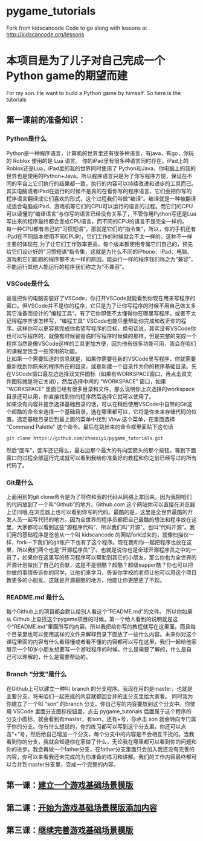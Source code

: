 # pygame_tutorials
Fork from kidscancode
Code to go along with lessons at http://kidscancode.org/lessons

# 本项目是为了儿子对自己完成一个Python game的期望而建
For my son. He want to build a Python game by himself. So here is the tutorials

## 第一课前的准备知识： 
### Python是什么
Python是一种程序语言，计算机的世界里还有很多种语言，有java，有go，你玩的 Roblox 使用的是 Lua 语言。 你的iPad里有很多种语言同时存在。iPad上的Roblox还是Lua，iPad里的我的世界同时使用了 Python和Java，你电脑上的我的世界也是使用的Python+Java。所以程序语言只是为了你写程序方便，保证在不同的平台上它们执行的结果都一致，执行的内容可以持续改进和进步的工具而已。
<br>其实电脑或者iPad在运行的时候不是真的在看你写的程序语言，它们会把你写的程序语言翻译成它们喜欢的形式，这个过程我们叫做“编译”。编译就是一种被翻译成适合电脑或iPad、游戏机等它们的CPU可以运行的语言的过程。而它们的CPU可以读懂的“编译语言”与你写的语言已经没有关系了，不管你用Python写还是Lua写出来的程序最终都会变成CPU语言，而不同的CPU的语言不是完全一样的。
<br>每一种CPU都有自己的“习惯短语”，那就是它们的“指令集”，所以，你的手机还有iPad在不同版本使用不同CPU时，它们工作的时候就会不太一样的。这种不一样主要的体现在,为了让它们工作效率更高，每个版本都使用专属它们自己的，预先给它们设计好的”习惯短语“指令集，这就是为什么不同的iPhone、iPad、电脑、游戏机它们能跑的程序都不太一样的原因。能运行一样的程序我们称之为“兼容”，不能运行其他人能运行的程序我们称之为“不兼容”。

### VSCode是什么
爸爸把你的电脑安装好了VSCode，你打开VSCode就能看到你现在用来写程序的窗口。但VSCode并不是你的程序，它只是为了让你写程序的时候不用自己做太多其它准备而设计的”编程工具“。有了它你即使不太懂得你在哪里写程序，或者不太记得程序应该怎样写，“编程工具” VSCode也能尽量帮助你完成和改正你的程序。这样你可以更容易完成你希望写程序的目标，换句话说，其实没有VSCode你也可以写程序的，就像有时候爸爸临时写程序时候做的那样，但是完整的完成一个程序当然是像VSCode这样的工具更加方便，因为他有很多功能可用，我会在咱们的课程里包含一些常用的功能。
<br>比如第一个需要知道的信息就是，如果你需要在新的VSCode里写程序，你就需要重新找到你原来的程序所在的目录，或是新建一个目录作为你的程序基础目录。先在VSCode窗口最左边选择双文件图标（如果有WORKSPACE窗口，再点击双文件图标就是将它关闭），然后选择中间的 “WORKSPACE” 窗口，如果 “WORKSPACE” 里面已经有很多目录和文件，那么说明你上次选择的workspace目录还可以用，你直接找到你的程序然后选择它就可以使用了。
<br>如果没有内容并提示选择基础目录的话，可以在稍后使用VSCode中自带的Git这个超酷的命令来选择一个基础目录，选在哪里都可以，它将是你未来存储代码的位置。选定基础目录后到最上面的菜单中找到 View 这个菜单，在里面选择 “Command Palette" 这个命令。最后在跳出来的命令框里面贴下这句话 
```
git clone https://github.com/zhaoxiyi/pygame_tutorials.git
```
然后“回车”，回车还记得么，最右边那个最大的有向回箭头的那个按钮。等到下面窗口的过程全部运行完成就可以看到我给你准备好的教程和你之前已经写过的所有代码了。

### Git是什么
上面用到的git clone命令是为了将你和我的代码从网络上拿回来。因为我把咱们的代码放到了一个叫“Github”的地方。Github.com 这个网站你可以直接在浏览器上访问哦,在浏览器上也可以看到你写的代码。最酷的是，这里是全世界最酷的开发人员一起写代码的地方。因为全世界的程序员都把自己最酷的想法和程序放在这里，大家都可以看到这些“源程序代码”，所以我们叫“开源”，也叫“代码开源”。我们用的基础程序是爸爸从一个叫 kidscancode 的网站fork过来的，就像扫描仪一样，fork一下我们的git账户下也有了这个程序。现在我和你一起把程序也放在这里，所以我们两个也是“开源程序员”了。也就是说你也是全球开源程序员之中的一员了，如果你在这里写的练习程序可以帮助到其它的小朋友，那么你也为全世界的开源计划做出了自己的贡献，这是不是很酷？超酷？超级supper酷？你也可以把你做的事情告诉你的同学，让他们来学习，告诉你学校的老师让他可以用这个项目教更多的小朋友。这就是开源最酷的地方，他能让你更酷更了不起。

### README.md 是什么
每个Github上的项目都会默认给别人看这个“README.md”的文件。 所以你如果从 Github 上查找这个pygame项目的时候，第一个给人看到的说明就是这个“README.md”里面所写的内容。所以我把给你写的教程就写在这里面。而且每个目录里也可以使用这样的文件来解释目录下面放了一些什么内容。未来你对这个课程里面的内容有什么看得懂或者看不懂的内容都可以写在这里，我们一起给他家展示一个10岁小朋友想要写一个游戏程序的时候，什么是需要了解的，什么是自己可以理解的，什么是需要帮助的。

### Branch “分支”是什么
在Github上可以建立一种叫 branch 的分支程序。我现在用的是master，也就是主要分支，将来咱们一起完成的内容就都回合并的主分支里给大家看。 同时我为你建立了一个叫 “son” 的branch 分支。你自己写的内容要放到这个分支中。你使用 VSCode 里面分支图标按钮里，点击 pygame_tutorials 后面属于这个程序的分支小图标，就会看到有master，有son，还有+号，你点击 son 就会转向专门属于你的分支。你有什么想说的，你的练习都可以写到这个分支里。你还可以点击“+”号，然后给自己增加一个分支，每个分支中的内容是不会相互干扰的。当我看到你的分支，我就会知道你在家做了什么，无论我在哪里都可以看到你的问题和你的进步。我会再做一个father分支，在father分支里面只会加入我还没有完善的内容，你可以来看我还未完成的为你准备的练习和讲解。我们的工作内容最终都可以合并到master分支里，变成一个完整的内容。

## 第一课：[建立一个游戏基础场景模版](./FirstClass.md)
## 第二课：[开始为游戏基础场景模版添加内容](./class2.md)
## 第三课：[继续完善游戏基础场景模版](./class3.md)




